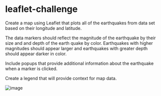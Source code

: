# leaflet-challenge
Create a map using Leaflet that plots all of the earthquakes from data set based on their longitude and latitude.


The data markers should reflect the magnitude of the earthquake by their size and and depth of the earth quake by color. Earthquakes with higher magnitudes should appear larger and earthquakes with greater depth should appear darker in color.


Include popups that provide additional information about the earthquake when a marker is clicked.


Create a legend that will provide context for map data.

![image](https://user-images.githubusercontent.com/79819331/125177207-d9839780-e1a7-11eb-8f28-a83d439131b7.png)



